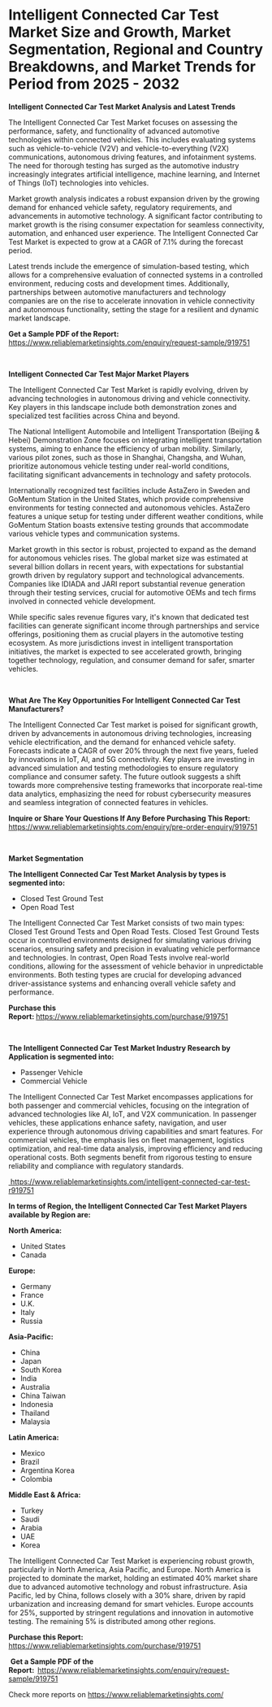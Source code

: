 <p><h1>Intelligent Connected Car Test Market Size and Growth, Market Segmentation, Regional and Country Breakdowns, and Market Trends for Period from 2025 -  2032</h1></p><p><strong>Intelligent Connected Car Test Market Analysis and Latest Trends</strong></p>
<p><p>The Intelligent Connected Car Test Market focuses on assessing the performance, safety, and functionality of advanced automotive technologies within connected vehicles. This includes evaluating systems such as vehicle-to-vehicle (V2V) and vehicle-to-everything (V2X) communications, autonomous driving features, and infotainment systems. The need for thorough testing has surged as the automotive industry increasingly integrates artificial intelligence, machine learning, and Internet of Things (IoT) technologies into vehicles.</p><p>Market growth analysis indicates a robust expansion driven by the growing demand for enhanced vehicle safety, regulatory requirements, and advancements in automotive technology. A significant factor contributing to market growth is the rising consumer expectation for seamless connectivity, automation, and enhanced user experience. The Intelligent Connected Car Test Market is expected to grow at a CAGR of 7.1% during the forecast period. </p><p>Latest trends include the emergence of simulation-based testing, which allows for a comprehensive evaluation of connected systems in a controlled environment, reducing costs and development times. Additionally, partnerships between automotive manufacturers and technology companies are on the rise to accelerate innovation in vehicle connectivity and autonomous functionality, setting the stage for a resilient and dynamic market landscape.</p></p>
<p><strong>Get a Sample PDF of the Report:&nbsp;</strong> <a href="https://www.reliablemarketinsights.com/enquiry/request-sample/919751?utm_campaign=3212&utm_medium=2&utm_source=Github&utm_content=ia&utm_term=07032025&utm_id=intelligent-connected-car-test">https://www.reliablemarketinsights.com/enquiry/request-sample/919751</a></p>
<p>&nbsp;</p>
<p><strong>Intelligent Connected Car Test Major Market Players</strong></p>
<p><p>The Intelligent Connected Car Test Market is rapidly evolving, driven by advancing technologies in autonomous driving and vehicle connectivity. Key players in this landscape include both demonstration zones and specialized test facilities across China and beyond.</p><p>The National Intelligent Automobile and Intelligent Transportation (Beijing & Hebei) Demonstration Zone focuses on integrating intelligent transportation systems, aiming to enhance the efficiency of urban mobility. Similarly, various pilot zones, such as those in Shanghai, Changsha, and Wuhan, prioritize autonomous vehicle testing under real-world conditions, facilitating significant advancements in technology and safety protocols.</p><p>Internationally recognized test facilities include AstaZero in Sweden and GoMentum Station in the United States, which provide comprehensive environments for testing connected and autonomous vehicles. AstaZero features a unique setup for testing under different weather conditions, while GoMentum Station boasts extensive testing grounds that accommodate various vehicle types and communication systems.</p><p>Market growth in this sector is robust, projected to expand as the demand for autonomous vehicles rises. The global market size was estimated at several billion dollars in recent years, with expectations for substantial growth driven by regulatory support and technological advancements. Companies like IDIADA and JARI report substantial revenue generation through their testing services, crucial for automotive OEMs and tech firms involved in connected vehicle development.</p><p>While specific sales revenue figures vary, it's known that dedicated test facilities can generate significant income through partnerships and service offerings, positioning them as crucial players in the automotive testing ecosystem. As more jurisdictions invest in intelligent transportation initiatives, the market is expected to see accelerated growth, bringing together technology, regulation, and consumer demand for safer, smarter vehicles.</p></p>
<p>&nbsp;</p>
<p><strong>What Are The Key Opportunities For Intelligent Connected Car Test Manufacturers?</strong></p>
<p><p>The Intelligent Connected Car Test market is poised for significant growth, driven by advancements in autonomous driving technologies, increasing vehicle electrification, and the demand for enhanced vehicle safety. Forecasts indicate a CAGR of over 20% through the next five years, fueled by innovations in IoT, AI, and 5G connectivity. Key players are investing in advanced simulation and testing methodologies to ensure regulatory compliance and consumer safety. The future outlook suggests a shift towards more comprehensive testing frameworks that incorporate real-time data analytics, emphasizing the need for robust cybersecurity measures and seamless integration of connected features in vehicles.</p></p>
<p><strong>Inquire or Share Your Questions If Any Before Purchasing This Report:</strong> <a href="https://www.reliablemarketinsights.com/enquiry/pre-order-enquiry/919751?utm_campaign=3212&utm_medium=2&utm_source=Github&utm_content=ia&utm_term=07032025&utm_id=intelligent-connected-car-test">https://www.reliablemarketinsights.com/enquiry/pre-order-enquiry/919751</a></p>
<p>&nbsp;</p>
<p><strong>Market Segmentation</strong></p>
<p><strong>The Intelligent Connected Car Test Market Analysis by types is segmented into:</strong></p>
<p><ul><li>Closed Test Ground Test</li><li>Open Road Test</li></ul></p>
<p><p>The Intelligent Connected Car Test Market consists of two main types: Closed Test Ground Tests and Open Road Tests. Closed Test Ground Tests occur in controlled environments designed for simulating various driving scenarios, ensuring safety and precision in evaluating vehicle performance and technologies. In contrast, Open Road Tests involve real-world conditions, allowing for the assessment of vehicle behavior in unpredictable environments. Both testing types are crucial for developing advanced driver-assistance systems and enhancing overall vehicle safety and performance.</p></p>
<p><strong>Purchase this Report:&nbsp;</strong><a href="https://www.reliablemarketinsights.com/purchase/919751?utm_campaign=3212&utm_medium=2&utm_source=Github&utm_content=ia&utm_term=07032025&utm_id=intelligent-connected-car-test">https://www.reliablemarketinsights.com/purchase/919751</a></p>
<p>&nbsp;</p>
<p><strong>The Intelligent Connected Car Test Market Industry Research by Application is segmented into:</strong></p>
<p><ul><li>Passenger Vehicle</li><li>Commercial Vehicle</li></ul></p>
<p><p>The Intelligent Connected Car Test Market encompasses applications for both passenger and commercial vehicles, focusing on the integration of advanced technologies like AI, IoT, and V2X communication. In passenger vehicles, these applications enhance safety, navigation, and user experience through autonomous driving capabilities and smart features. For commercial vehicles, the emphasis lies on fleet management, logistics optimization, and real-time data analysis, improving efficiency and reducing operational costs. Both segments benefit from rigorous testing to ensure reliability and compliance with regulatory standards.</p></p>
<p><a href="https://www.reliablemarketinsights.com/intelligent-connected-car-test-r919751?utm_campaign=3212&utm_medium=2&utm_source=Github&utm_content=ia&utm_term=07032025&utm_id=intelligent-connected-car-test">&nbsp;https://www.reliablemarketinsights.com/intelligent-connected-car-test-r919751</a></p>
<p><strong>In terms of Region, the Intelligent Connected Car Test Market Players available by Region are:</strong></p>
<p>
    <p> <strong> North America: </strong>
        <ul>
            <li>United States</li>
            <li>Canada</li>
        </ul>
        </p> 
    <p> <strong> Europe: </strong>
        <ul>
            <li>Germany</li>
            <li>France</li>
            <li>U.K.</li>
            <li>Italy</li>
            <li>Russia</li>
        </ul>
        </p> 
    <p> <strong> Asia-Pacific: </strong>
        <ul>
            <li>China</li>
            <li>Japan</li>
            <li>South Korea</li>
            <li>India</li>
            <li>Australia</li>
            <li>China Taiwan</li>
            <li>Indonesia</li>
            <li>Thailand</li>
            <li>Malaysia</li>
        </ul>
        </p> 
    <p> <strong> Latin America: </strong>
        <ul>
            <li>Mexico</li>
            <li>Brazil</li>
            <li>Argentina Korea</li>
            <li>Colombia</li>
        </ul>
        </p> 
    <p> <strong> Middle East & Africa: </strong>
        <ul>
            <li>Turkey</li>
            <li>Saudi</li>
            <li>Arabia</li>
            <li>UAE</li>
            <li>Korea</li>
        </ul>
    </p>
    </p>
<p><p>The Intelligent Connected Car Test Market is experiencing robust growth, particularly in North America, Asia Pacific, and Europe. North America is projected to dominate the market, holding an estimated 40% market share due to advanced automotive technology and robust infrastructure. Asia Pacific, led by China, follows closely with a 30% share, driven by rapid urbanization and increasing demand for smart vehicles. Europe accounts for 25%, supported by stringent regulations and innovation in automotive testing. The remaining 5% is distributed among other regions.</p></p>
<p><strong>Purchase this Report: </strong><a href="https://www.reliablemarketinsights.com/purchase/919751?utm_campaign=3212&utm_medium=2&utm_source=Github&utm_content=ia&utm_term=07032025&utm_id=intelligent-connected-car-test">https://www.reliablemarketinsights.com/purchase/919751</a></p>
<p>&nbsp;<strong>Get a Sample PDF of the Report:&nbsp;&nbsp;</strong><a href="https://www.reliablemarketinsights.com/enquiry/request-sample/919751?utm_campaign=3212&utm_medium=2&utm_source=Github&utm_content=ia&utm_term=07032025&utm_id=intelligent-connected-car-test">https://www.reliablemarketinsights.com/enquiry/request-sample/919751</a></p>
<p><strong></strong></p>
<p>Check more reports on <a href="https://www.reliablemarketinsights.com/?utm_campaign=3212&utm_medium=2&utm_source=Github&utm_content=ia&utm_term=07032025&utm_id=intelligent-connected-car-test">https://www.reliablemarketinsights.com/</a></p>